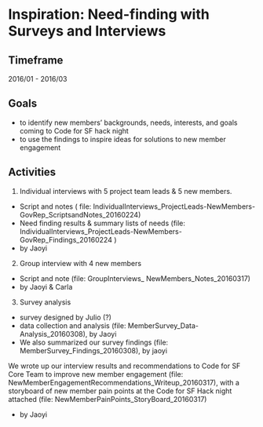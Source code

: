 # Inspiration: Need-finding with Surveys and Interviews

## Timeframe

2016/01 - 2016/03

## Goals 

* to identify new members’ backgrounds, needs, interests, and goals coming to Code for SF hack night
* to use the findings to inspire ideas for solutions to new member engagement

## Activities  

1. Individual interviews with 5 project team leads & 5 new members. 
 * Script and notes ( file: IndividualInterviews_ProjectLeads-NewMembers-GovRep_ScriptsandNotes_20160224)
 * Need finding results & summary lists of needs (file: IndividualInterviews_ProjectLeads-NewMembers-GovRep_Findings_20160224 )
 * by Jaoyi

2. Group interview with 4 new members
 * Script and note (file: GroupInterviews_ NewMembers_Notes_20160317)
 * by Jaoyi & Carla

3. Survey analysis
 * survey designed by Julio (?) 
 * data collection and analysis (file: MemberSurvey_Data-Analysis_20160308), by Jaoyi
 * We also summarized our survey findings (file: MemberSurvey_Findings_20160308), by jaoyi

We wrote up our interview results and recommendations to Code for SF Core Team to improve new member engagement (file: NewMemberEngagementRecommendations_Writeup_20160317), with a storyboard of new member pain points at the Code for SF Hack night attached (file: NewMemberPainPoints_StoryBoard_20160317) 
* by Jaoyi
